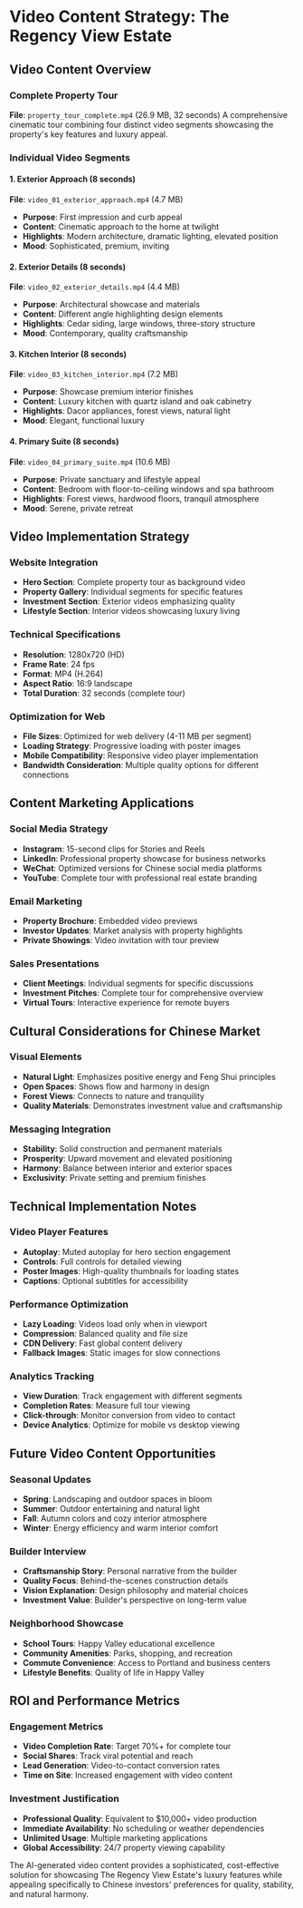 # Video Content Strategy: The Regency View Estate

## Video Content Overview

### Complete Property Tour
**File**: `property_tour_complete.mp4` (26.9 MB, 32 seconds)
A comprehensive cinematic tour combining four distinct video segments showcasing the property's key features and luxury appeal.

### Individual Video Segments

#### 1. Exterior Approach (8 seconds)
**File**: `video_01_exterior_approach.mp4` (4.7 MB)
- **Purpose**: First impression and curb appeal
- **Content**: Cinematic approach to the home at twilight
- **Highlights**: Modern architecture, dramatic lighting, elevated position
- **Mood**: Sophisticated, premium, inviting

#### 2. Exterior Details (8 seconds)
**File**: `video_02_exterior_details.mp4` (4.4 MB)
- **Purpose**: Architectural showcase and materials
- **Content**: Different angle highlighting design elements
- **Highlights**: Cedar siding, large windows, three-story structure
- **Mood**: Contemporary, quality craftsmanship

#### 3. Kitchen Interior (8 seconds)
**File**: `video_03_kitchen_interior.mp4` (7.2 MB)
- **Purpose**: Showcase premium interior finishes
- **Content**: Luxury kitchen with quartz island and oak cabinetry
- **Highlights**: Dacor appliances, forest views, natural light
- **Mood**: Elegant, functional luxury

#### 4. Primary Suite (8 seconds)
**File**: `video_04_primary_suite.mp4` (10.6 MB)
- **Purpose**: Private sanctuary and lifestyle appeal
- **Content**: Bedroom with floor-to-ceiling windows and spa bathroom
- **Highlights**: Forest views, hardwood floors, tranquil atmosphere
- **Mood**: Serene, private retreat

## Video Implementation Strategy

### Website Integration
- **Hero Section**: Complete property tour as background video
- **Property Gallery**: Individual segments for specific features
- **Investment Section**: Exterior videos emphasizing quality
- **Lifestyle Section**: Interior videos showcasing luxury living

### Technical Specifications
- **Resolution**: 1280x720 (HD)
- **Frame Rate**: 24 fps
- **Format**: MP4 (H.264)
- **Aspect Ratio**: 16:9 landscape
- **Total Duration**: 32 seconds (complete tour)

### Optimization for Web
- **File Sizes**: Optimized for web delivery (4-11 MB per segment)
- **Loading Strategy**: Progressive loading with poster images
- **Mobile Compatibility**: Responsive video player implementation
- **Bandwidth Consideration**: Multiple quality options for different connections

## Content Marketing Applications

### Social Media Strategy
- **Instagram**: 15-second clips for Stories and Reels
- **LinkedIn**: Professional property showcase for business networks
- **WeChat**: Optimized versions for Chinese social media platforms
- **YouTube**: Complete tour with professional real estate branding

### Email Marketing
- **Property Brochure**: Embedded video previews
- **Investor Updates**: Market analysis with property highlights
- **Private Showings**: Video invitation with tour preview

### Sales Presentations
- **Client Meetings**: Individual segments for specific discussions
- **Investment Pitches**: Complete tour for comprehensive overview
- **Virtual Tours**: Interactive experience for remote buyers

## Cultural Considerations for Chinese Market

### Visual Elements
- **Natural Light**: Emphasizes positive energy and Feng Shui principles
- **Open Spaces**: Shows flow and harmony in design
- **Forest Views**: Connects to nature and tranquility
- **Quality Materials**: Demonstrates investment value and craftsmanship

### Messaging Integration
- **Stability**: Solid construction and permanent materials
- **Prosperity**: Upward movement and elevated positioning
- **Harmony**: Balance between interior and exterior spaces
- **Exclusivity**: Private setting and premium finishes

## Technical Implementation Notes

### Video Player Features
- **Autoplay**: Muted autoplay for hero section engagement
- **Controls**: Full controls for detailed viewing
- **Poster Images**: High-quality thumbnails for loading states
- **Captions**: Optional subtitles for accessibility

### Performance Optimization
- **Lazy Loading**: Videos load only when in viewport
- **Compression**: Balanced quality and file size
- **CDN Delivery**: Fast global content delivery
- **Fallback Images**: Static images for slow connections

### Analytics Tracking
- **View Duration**: Track engagement with different segments
- **Completion Rates**: Measure full tour viewing
- **Click-through**: Monitor conversion from video to contact
- **Device Analytics**: Optimize for mobile vs desktop viewing

## Future Video Content Opportunities

### Seasonal Updates
- **Spring**: Landscaping and outdoor spaces in bloom
- **Summer**: Outdoor entertaining and natural light
- **Fall**: Autumn colors and cozy interior atmosphere
- **Winter**: Energy efficiency and warm interior comfort

### Builder Interview
- **Craftsmanship Story**: Personal narrative from the builder
- **Quality Focus**: Behind-the-scenes construction details
- **Vision Explanation**: Design philosophy and material choices
- **Investment Value**: Builder's perspective on long-term value

### Neighborhood Showcase
- **School Tours**: Happy Valley educational excellence
- **Community Amenities**: Parks, shopping, and recreation
- **Commute Convenience**: Access to Portland and business centers
- **Lifestyle Benefits**: Quality of life in Happy Valley

## ROI and Performance Metrics

### Engagement Metrics
- **Video Completion Rate**: Target 70%+ for complete tour
- **Social Shares**: Track viral potential and reach
- **Lead Generation**: Video-to-contact conversion rates
- **Time on Site**: Increased engagement with video content

### Investment Justification
- **Professional Quality**: Equivalent to $10,000+ video production
- **Immediate Availability**: No scheduling or weather dependencies
- **Unlimited Usage**: Multiple marketing applications
- **Global Accessibility**: 24/7 property viewing capability

The AI-generated video content provides a sophisticated, cost-effective solution for showcasing The Regency View Estate's luxury features while appealing specifically to Chinese investors' preferences for quality, stability, and natural harmony.

